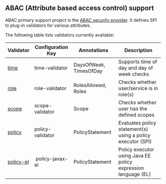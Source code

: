 ABAC (Attribute based access control) support
---

ABAC primary support project is the [ABAC security provider](../security-providers/abac-provider). It defines
SPI to plug-in validators for various attributes.

The following table lists validators currently available:

| Validator | Configuration Key | Annotations | Description |
| --------- | ----------------- | ----------- | ----------- |
| [time](time-validator/src/main/java/io/helidon/security/abac/time/TimeValidator.java)      | time-validator    | DaysOfWeek, TimesOfDay | Supports time of day and day of week checks |
| [role](role-validator/src/main/java/io/helidon/security/abac/role/RoleValidator.java)      | role-validator    | RolesAllowed, Roles | Checks whether user/service is in role(s) |
| [scope](scope-validator/src/main/java/io/helidon/security/abac/scope/ScopeValidator.java)     | scope-validator   | Scope       | Checks whether user has the defined scopes | 
| [policy](policy-validator/src/main/java/io/helidon/security/abac/policy/PolicyValidator.java)    | policy-validator  | PolicyStatement | Evaluates policy statement(s) using a policy executor (SPI) |
| [policy-el](policy-el/src/main/java/io/helidon/security/abac/policy/el/JavaxElPolicyExecutor.java) | policy-javax-el   | PolicyStatement | Policy executor using Java EE policy expression language (EL) |
